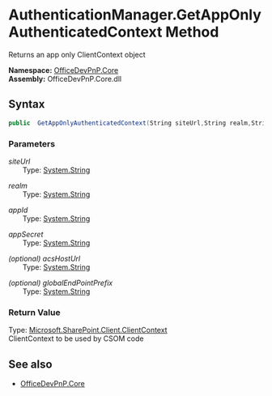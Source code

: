 # AuthenticationManager.GetAppOnlyAuthenticatedContext Method  
Returns an app only ClientContext object  

**Namespace:** [OfficeDevPnP.Core](OfficeDevPnP.Core.md)  
**Assembly:** OfficeDevPnP.Core.dll  
## Syntax
```C#
public  GetAppOnlyAuthenticatedContext(String siteUrl,String realm,String appId,String appSecret,String acsHostUrl,String globalEndPointPrefix)
```
### Parameters
*siteUrl*  
&emsp;&emsp;Type: [System.String](System.String.md) 
&emsp;&emsp;  
  
*realm*  
&emsp;&emsp;Type: [System.String](System.String.md) 
&emsp;&emsp;  
  
*appId*  
&emsp;&emsp;Type: [System.String](System.String.md) 
&emsp;&emsp;  
  
*appSecret*  
&emsp;&emsp;Type: [System.String](System.String.md) 
&emsp;&emsp;  
  
*(optional) acsHostUrl*  
&emsp;&emsp;Type: [System.String](System.String.md) 
&emsp;&emsp;  
  
*(optional) globalEndPointPrefix*  
&emsp;&emsp;Type: [System.String](System.String.md) 
&emsp;&emsp;  
  
### Return Value
Type: [Microsoft.SharePoint.Client.ClientContext](Microsoft.SharePoint.Client.ClientContext.md)  
ClientContext to be used by CSOM code

## See also
- [OfficeDevPnP.Core](OfficeDevPnP.Core.md)
